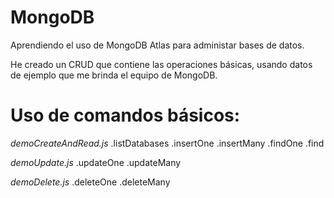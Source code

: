 # MongoDB

Aprendiendo el uso de MongoDB Atlas para administar bases de datos.

He creado un CRUD que contiene las operaciones básicas, usando datos de ejemplo que me brinda el equipo de MongoDB.

# Uso de comandos básicos:

*demoCreateAndRead.js*
.listDatabases
.insertOne
.insertMany
.findOne
.find

*demoUpdate.js*
.updateOne
.updateMany

*demoDelete.js*
.deleteOne
.deleteMany